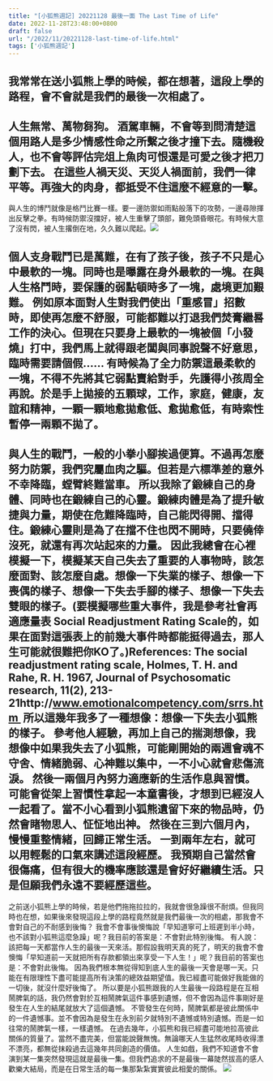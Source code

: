 ```yaml
---
title: "[小狐熊週記] 20221128 最後一面 The Last Time of Life"
date: 2022-11-28T23:48:00+0800
draft: false
url: "/2022/11/20221128-last-time-of-life.html"
tags: ['小狐熊週記']
---
```


我常常在送小狐熊上學的時候，都在想著，這段上學的路程，會不會就是我們的最後一次相處了。
--
人生無常、萬物芻狗。
酒駕車輛，不會等到問清楚這個用路人是多少情感性命之所繫之後才撞下去。隨機殺人，也不會等評估完俎上魚肉可恨還是可愛之後才把刀劃下去。
在這些人禍天災、天災人禍面前，我們一律平等。再強大的肉身，都抵受不住這麼不經意的一擊。
--
與人生的博鬥就像是格鬥比賽一樣。要一邊防禦如雨點般落下的攻勢，一邊尋隙揮出反擊之拳。有時候防禦沒擋好，被人生重擊了頭部，難免頭昏眼花。有時候大意了沒有閃，被人生撂倒在地，久久難以爬起。![](https://blogger.googleusercontent.com/img/a/AVvXsEgkW1fEbpthvHyH-wFltyme-uSe-OFzgjLhW852MNeNGpCh_d90ETbKurunoFK3KFCCGraXP6qV9EaOHBUFaq86iq2K98aUlzgcw3o9sNUeQp1FCKGIIskuQpvMtiVgbt_Nn1vwLr9gNGACUgl4pR8yIzKGfnRxnGrnYIq2OrWA0MarHs_aq4MilO6R)

個人支身戰鬥已是萬難，在有了孩子後，孩子不只是心中最軟的一塊。同時也是曝露在身外最軟的一塊。在與人生格鬥時，要保護的弱點頓時多了一塊，處境更加艱難。
例如原本面對人生對我們使出「重感冒」招數時，即使再怎麼不舒服，可能都難以打退我們焚膏繼晷工作的決心。但現在只要身上最軟的一塊被個「小發燒」打中，我們馬上就得跟老闆與同事說聲不好意思，臨時需要請個假……
有時候為了全力防禦這最柔軟的一塊，不得不先將其它弱點賣給對手，先護得小孩周全再說。於是手上拋接的五顆球，工作，家庭，健康，友誼和精神，一顆一顆地愈拋愈低、愈拋愈低，有時索性暫停一兩顆不拋了。
--
與人生的戰鬥，一般的小拳小腳挨過便算。不過再怎麼努力防禦，我們究屬血肉之驅。但若是六標準差的意外不幸降臨，螳臂終難當車。
所以我除了鍛練自己的身體、同時也在鍛練自己的心靈。鍛練肉體是為了提升敏捷與力量，期使在危難降臨時，自己能閃得開、擋得住。鍛練心靈則是為了在擋不住也閃不開時，只要僥倖沒死，就還有再次站起來的力量。
因此我總會在心裡模擬一下，模擬某天自己失去了重要的人事物時，該怎麼面對、該怎麼自處。想像一下失業的樣子、想像一下喪偶的樣子、想像一下失去手腳的樣子、想像一下失去雙眼的樣子。(要模擬哪些重大事件，我是參考社會再適應量表 Social Readjustment Rating Scale的，如果在面對這張表上的前幾大事件時都能挺得過去，那人生可能就很難把你KO了。)References: The social readjustment rating scale, Holmes, T. H. and Rahe, R. H. 1967, Journal of Psychosomatic research, 11(2), 213-21http://www.emotionalcompetency.com/srrs.htm 
所以這幾年我多了一種想像：想像一下失去小狐熊的樣子。
參考他人經驗，再加上自己的揣測想像，我想像中如果我失去了小狐熊，可能剛開始的兩週會魂不守舍、情緒脆弱、心神難以集中，一不小心就會悲傷流淚。
然後一兩個月內努力適應新的生活作息與習慣。可能會從架上習慣性拿起一本童書後，才想到已經沒人一起看了。當不小心看到小狐熊遺留下來的物品時，仍然會睹物思人、怔怔地出神。
然後在三到六個月內，慢慢重整情緒，回歸正常生活。
一到兩年左右，就可以用輕鬆的口氣來講述這段經歷。
我預期自己當然會很傷痛，但有很大的機率應該還是會好好繼續生活。只是但願我們永遠不要經歷這些。
--
之前送小狐熊上學的時候，若是他們拖拖拉拉的，我就會很急躁很不耐煩。但我同時也在想，如果後來發現這段上學的路程竟然就是我們最後一次的相處，那我會不會對自己的不耐感到後悔？
我會不會事後懊悔說「早知道寧可上班遲到半小時，也不該對小狐熊這麼急躁」呢？我目前的答案是：不會對此特別後悔。
有人說：該把每一天都當作人生的最後一天來活。那假設我明天真的死了，明天的我會不會懊悔「早知道前一天就把所有存款都領出來享受一下人生！」呢？我目前的答案也是：不會對此後悔。
因為我們根本無從得知到底人生的最後一天會是哪一天。只能在有限理性下盡可能提高所有決策的總效益期望值。我已經盡可能做好我能做的一切後，就沒什麼好後悔了。
所以要是小狐熊跟我的人生最後一段路程是在互相鬧脾氣的話，我仍然會對於互相鬧脾氣這件事感到遺憾，但不會因為這件事剛好是發生在人生的結尾就放大了這個遺憾。
不管發生在何時，鬧脾氣都是彼此關係中的一件遺憾事。並不會因為是發生在永別前夕就特別不遺憾或特別遺憾。而是一如往常的鬧脾氣一樣，一樣遺憾。
在過去幾年，小狐熊和我已經盡可能地拉高彼此關係的質量了。當然不盡完美，但當能說聲無愧。無論哪天人生猛然收尾時收得漂不漂亮，都無從抹殺過去這幾年共同創造的價值。
人生如戲，我們不知道會不會演到某一集突然發現這就是最後一集。但我們追求的不是最後一幕陡然拔高的感人歡樂大結局，而是在日常生活的每一集那紮紮實實彼此相愛的關係。
![](https://blogger.googleusercontent.com/img/a/AVvXsEiU1_Kvak2LAWvsejVgc-MU_aRYh2Z1pllMzhzBnoEc3FrXlnQ_35nCgS4OA46Qw31Vu7ZyppalexFMPxl9EuZAc-slrpjH9GN1-EpZx9qFgH5sYoML9mVvsGZQnbWeLdSd1CZPFMX2btnxvy9NU7z3E9sd8F2M4y2tvsAn916UNqAraLb2qQVcn2r6=w400-h228)


